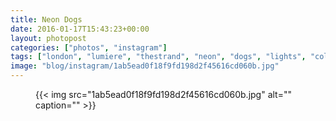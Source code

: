 ```yaml
---
title: Neon Dogs
date: 2016-01-17T15:43:23+00:00
layout: photopost
categories: ["photos", "instagram"]
tags: ["london", "lumiere", "thestrand", "neon", "dogs", "lights", "colours"]
image: "blog/instagram/1ab5ead0f18f9fd198d2f45616cd060b.jpg"
---
```


<figure class="photo photo--square">
  {{< img src="1ab5ead0f18f9fd198d2f45616cd060b.jpg" alt="" caption="" >}}

</figure>


